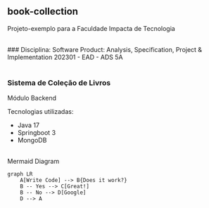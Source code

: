 ## book-collection
Projeto-exemplo para a Faculdade Impacta de Tecnologia

<br/>
### Disciplina: Software Product: Analysis, Specification, Project & Implementation
202301 - EAD - ADS 5A
<br/><br/>

### Sistema de Coleção de Livros
Módulo Backend

Tecnologias utilizadas:

- Java 17
- Springboot 3
- MongoDB

<br/>
Mermaid Diagram

``` mermaid
graph LR
    A[Write Code] --> B{Does it work?}
    B -- Yes --> C[Great!]
    B -- No --> D[Google]
    D --> A
```
